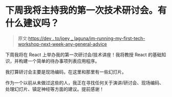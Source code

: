# 下周我将主持我的第一次技术研讨会。有什么建议吗？

> 原文:[https://dev . to/joey _ laguna/im-running-my-first-tech-workshop-next-week-any-general-advice](https://dev.to/joey_laguna/im-running-my-first-tech-workshop-next-week--any-general-advice)

下周我将在 React 上举办我的第一次研讨会/技术讲座！我将教授 React 的基础知识，并构建一个简单的待办事项列表应用程序。

我打算研讨会主要是现场编码，在这里和那里有一些幻灯片。

作为一个以前从未做过这些的人，我正在寻找任何关于演讲/研讨会、现场编码、处理幻灯片、镇定神经等方面的建议。提前感谢！